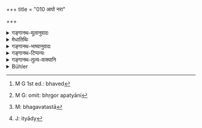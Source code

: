 +++
title = "010 आपो नरा"

+++

<details><summary>गङ्गानथ-मूलानुवादः</summary>

Water is called ‘nara,’—water being the offspring of nara; since water was the first thing created by (or, the original residence of) that being, he is, on that account, described as ‘nārāyaṇa.’—(10)
</details>

<details><summary>मेधातिथिः</summary>

यः कुत्रचिन् नारायणशब्देन कर्तृज्ञातृशक्त्यतिशययोगेन जगत्कारणपुरुषतयागमेष्व् आम्नातः, सो ऽयम् एव । न शब्दभेदाद् अर्थभेदः । ब्रह्मा नारायणो महेश्वर इत्य् एक एवार्थो नोपासनाकर्मतया भिद्यते । तथा च द्वादशे दर्शयिष्यामः । तथा चैतत् तथोच्यते । **आपो नारा** इत्य् अनेन शब्देन प्रोक्ताः । <u>ननु</u> नायं वृद्धव्यवहारो ऽथ च न तथा प्रसिद्धो ऽत आह **आपो वै नरसूनवः** । स तावद्[^२९] भगवान् नरः पुरुष इति प्रसिद्धः । आपश् च तस्य सूनवो ऽपत्यानि । अतस् ता नरशब्देनोच्यन्ते । दृष्टो हि पितृशब्दो ऽपत्ये वसिष्ठस्यापत्यानि वसिष्ट्ःआ भृगोर् अपत्यानि[^३०] भृगवस् तथा[^३१] बभ्रुमण्डुलोमक इत्य्[^३२] अभेदोपचारेण ता आपो नरशब्दवाच्याः । **यत्** येन प्रकारेण **अस्य** प्रजापतेः पूर्वम् अयनं प्रथमसर्ग आश्रयो वा गर्भस्थस्य, **तेन** हेतुना **नारायणः स्मृतः** । नरा अयनम् अस्येति नरायण इति प्राप्ते "अन्येषम् अपि दृश्यते" (पाण् ६.३.१३७) इति दीर्घः । "पुरुष इति" यथा । अथ वा सामूहिको ऽण् ॥ १.१० ॥


[^३२]:
     J: ityādy


[^३१]:
     M: bhagavatastā


[^३०]:
     M G: omit: bhṛgor apatyāni


[^२९]:
     M G 1st ed.: bhaved
</details>

<details><summary>गङ्गानथ-भाष्यानुवादः</summary>

The Being just described is the same who, here and there in the scriptures, is described under the name ‘*Nārāyaṇa*,’ as possessed of a superior degree of creative and cognitive powers, and hence being the Personal Creator of the world; the mere difference in names does not necessarily imply difference in the things denoted; so that the Beings described under the names ‘*Brahmā*,’ ‘*Nārāyana*’ and ‘*Maheśvara* are one and the same; though they form the objects of diverse forms of worship, yet they do not differ among themselves; as we shall show under Discourse XII.

How this is (*i.e*. how *Brahmā* is the same as ‘*Nārāyana*’) is explained now:—‘*Water is called Nara*.’—described under the name of,—‘*Nara*.’

In answer to the objection—“There is no such usage current among experienced persons; nor is it generally known that water is called
*Nara*,”—the Author adds:—‘*Water being the offspring of Nara*,’—the
supreme Being (Hiraṇyagarbha, described in verse 8 as having created water) might well be known under the name ‘*Nara*,’ *Person*; and water is his ‘*offspring*;’ hence water is spoken of as ‘Nara,’ the name of the father is often applied to the child, *e.g*., the ‘sons of Vaśiṣṭha,’ the revered sages *Tāvabhru, Maṇḍu and Lomaka*, are spoken of as ‘*Vaśiṣṭhāḥ*’; and such usage is based upon the

figurative identification of the child with the father.—‘*Since*’ because—‘*Water*,’ known as ‘*Nara*,’ was ‘*the first thing created by*’—or it was his *container* when he lay in the womb (egg)—‘*he is, on that account, described as Nārāyaṇa*.’

In the sense of ‘*he whose container is* *Nara*’the compound should be ‘*narāyaṇa*;’ but the first vowel may be taken as lengthened according to Pāṇini’s Sūtra 6.3.134, which justifies such lengthening in several other cases also,; just as we have in the word ‘*pūruṣa*’ (which is a variant for ‘*puruṣa*’);—or we may have the lengthening due to the affix ‘*aṇ*’ in the sense of ‘mass’ \[so that *nāra* would be ‘mass of water,’ and ‘he who has this mass of water as his *container*, *ayana*,’ would he ‘*nārāyaṇa*’\]. (10).
</details>

<details><summary>गङ्गानथ-टिप्पन्यः</summary>

*Āpo nārā* &c.—This explanation of the name ‘Nārayaṇa’ is found in
[Viṣṇu Puraṇa
I](/hinduism/book/the-viśnu-purana-2/d/doc115935.html "English translation by Horace Hayman Wilson"), and also in the [Mahābhārata, 3.189.3](/hinduism/book/the-mahabharata-third-book/d/doc7469.html "English translation by Kriśna-Dwaipayana Vyasa").

It is curious that Medhātithi reads ‘*narāḥ*’ (instead of ‘*nārāḥ*’) and adds a somewhat forced explanation of the elongation of the initial vowel in ‘nā’.

*Medhātithi* P. 12, l. 6—*Babhrumaṇḍuloniakāḥ*—These apparently are
three other proper names—‘Babhru’, ‘Maṇḍu’ and ‘Lomaka’,—which stand on the same footing as ‘Vaśiṣṭha.’
</details>

<details><summary>गङ्गानथ-तुल्य-वाक्यानि</summary>

*Mahābhārata*, 12.341.40.—\[Same as Manu ; but being placed in the mouth
of Nārāyaṇa himself, the second half is put in the First Person.\]—“*That is why I am Nārāyaṇa*.”
</details>

<details><summary>Bühler</summary>

010	The waters are called narah, (for) the waters are, indeed, the offspring of Nara; as they were his first residence (ayana), he thence is named Narayana.
</details>

